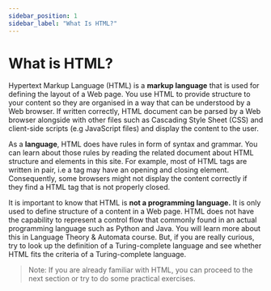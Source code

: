 ```yaml
---
sidebar_position: 1
sidebar_label: "What Is HTML?"
---
```


# What is HTML?

Hypertext Markup Language (HTML) is a **markup language** that is used for defining
the layout of a Web page. You use HTML to provide structure to your content so
they are organised in a way that can be understood by a Web browser. If written
correctly, HTML document can be parsed by a Web browser alongside with other
files such as Cascading Style Sheet (CSS) and client-side scripts (e.g JavaScript
files) and display the content to the user.

As a **language**, HTML does have rules in form of syntax and grammar. You can
learn about those rules by reading the related document about HTML structure and
elements in this site. For example, most of HTML tags are written in pair, i.e
a tag may have an opening and closing element. Consequently, some browsers might
not display the content correctly if they find a HTML tag that is not properly
closed.

It is important to know that HTML is **not a programming language.** It is only
used to define structure of a content in a Web page. HTML does not have the
capability to represent a control flow that commonly found in an actual
programming language such as Python and Java. You will learn more about this
in Language Theory & Automata course. But, if you are really curious, try to
look up the definition of a Turing-complete language and see whether HTML fits
the criteria of a Turing-complete language.

> Note: If you are already familiar with HTML, you can proceed to the next
> section or try to do some practical exercises.
